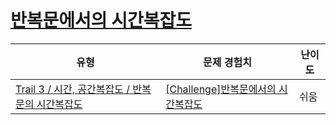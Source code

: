 # [반복문에서의 시간복잡도](https://www.codetree.ai/trails/complete/curated-cards/challenge-time-complexity-2)

|유형|문제 경험치|난이도|
|---|---|---|
|[Trail 3 / 시간, 공간복잡도 / 반복문의 시간복잡도](https://www.codetree.ai/trail-info/novice-high/)|[[Challenge]반복문에서의 시간복잡도](https://www.codetree.ai/trails/complete/curated-cards/challenge-time-complexity-2/)|쉬움|

